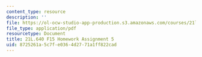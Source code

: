 ```yaml
---
content_type: resource
description: ''
file: https://ol-ocw-studio-app-production.s3.amazonaws.com/courses/21l-640j-the-new-spain-1977-present-fall-2015/8725261a5c7fe0364d2771a1ff822cad_MIT21L_640JF15_HW_ses5.pdf
file_type: application/pdf
resourcetype: Document
title: 21L.640 F15 Homework Assignment 5
uid: 8725261a-5c7f-e036-4d27-71a1ff822cad
---
```

